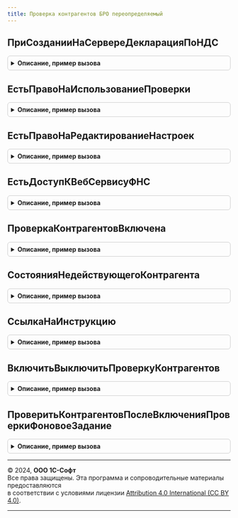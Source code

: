 ```yaml
---
title: Проверка контрагентов БРО переопределяемый
---
```



## ПриСозданииНаСервереДекларацияПоНДС
<details style="margin: 1em 0; padding: 0.5em; border: 1px solid #ccc; border-radius: 6px;">

<summary style="font-weight: bold; cursor: pointer;">Описание, пример вызова</summary>

```bsl

// Процедура - Действия при создании на сервере декларация по НДС:
//		- Инициализируются реквизиты проверки контрагентов.
//		- Управляется видимостью и свойствами элементов формы, относящихся к проверке.
//
// Параметры:
//  Форма	 - ФормаКлиентскогоПриложения - Форма декларации по НДС с 2015 г.
//  СтандартнаяОбработка - Булево - Если истина, то выполняется стандартная процедура.
//		Значение по умолчанию - Истина.
Процедура ПриСозданииНаСервереДекларацияПоНДС(Форма, СтандартнаяОбработка) Экспорт
```

Пример вызова
```bsl
ПроверкаКонтрагентовБРОПереопределяемый.ПриСозданииНаСервереДекларацияПоНДС(Форма, СтандартнаяОбработка) 
```
</details>

## ЕстьПравоНаИспользованиеПроверки
<details style="margin: 1em 0; padding: 0.5em; border: 1px solid #ccc; border-radius: 6px;">

<summary style="font-weight: bold; cursor: pointer;">Описание, пример вызова</summary>

```bsl

// Определяет наличие права на использование проверки контрагентов.
//
// Параметры:
//  Результат - Булево - наличие права на использование проверки контрагентов.
//  СтандартнаяОбработка - Булево - Если истина, то выполняется стандартная процедура.
Процедура ЕстьПравоНаИспользованиеПроверки(Результат, СтандартнаяОбработка) Экспорт
```

Пример вызова
```bsl
ПроверкаКонтрагентовБРОПереопределяемый.ЕстьПравоНаИспользованиеПроверки(Результат, СтандартнаяОбработка) 
```
</details>

## ЕстьПравоНаРедактированиеНастроек
<details style="margin: 1em 0; padding: 0.5em; border: 1px solid #ccc; border-radius: 6px;">

<summary style="font-weight: bold; cursor: pointer;">Описание, пример вызова</summary>

```bsl

// Определяет наличие права на включение проверки контрагентов.
//
// Параметры:
//  Результат - Булево - наличие права на включение проверки контрагентов.
//  СтандартнаяОбработка - Булево - Если истина, то выполняется стандартная процедура.
Процедура ЕстьПравоНаРедактированиеНастроек(Результат, СтандартнаяОбработка) Экспорт
```

Пример вызова
```bsl
ПроверкаКонтрагентовБРОПереопределяемый.ЕстьПравоНаРедактированиеНастроек(Результат, СтандартнаяОбработка) 
```
</details>

## ЕстьДоступКВебСервисуФНС
<details style="margin: 1em 0; padding: 0.5em; border: 1px solid #ccc; border-radius: 6px;">

<summary style="font-weight: bold; cursor: pointer;">Описание, пример вызова</summary>

```bsl

// Проверяет наличие доступа к веб-сервису ФНС.
//
// Параметры:
//  Результат - Булево - наличие доступа к веб-сервису ФНС.
//  СтандартнаяОбработка - Булево - Если истина, то выполняется стандартная процедура.
Процедура ЕстьДоступКВебСервисуФНС(Результат, СтандартнаяОбработка) Экспорт
```

Пример вызова
```bsl
ПроверкаКонтрагентовБРОПереопределяемый.ЕстьДоступКВебСервисуФНС(Результат, СтандартнаяОбработка) 
```
</details>

## ПроверкаКонтрагентовВключена
<details style="margin: 1em 0; padding: 0.5em; border: 1px solid #ccc; border-radius: 6px;">

<summary style="font-weight: bold; cursor: pointer;">Описание, пример вызова</summary>

```bsl

// Показывает, включена ли проверка контрагентов.
//
// Параметры:
//  Результат - Булево - Значение константы ИспользоватьПроверкуКонтрагентов - включена ли проверка контрагентов в базе.
//  СтандартнаяОбработка - Булево - Если истина, то выполняется стандартная процедура.
Процедура ПроверкаКонтрагентовВключена(Результат, СтандартнаяОбработка) Экспорт
```

Пример вызова
```bsl
ПроверкаКонтрагентовБРОПереопределяемый.ПроверкаКонтрагентовВключена(Результат, СтандартнаяОбработка) 
```
</details>

## СостоянияНедействующегоКонтрагента
<details style="margin: 1em 0; padding: 0.5em; border: 1px solid #ccc; border-radius: 6px;">

<summary style="font-weight: bold; cursor: pointer;">Описание, пример вызова</summary>

```bsl

// Перечень состояний недействующего контрагента.
//
// Параметры:
//  ДополнятьСостояниемСОшибкой	 - Булево - Если Истина, то контрагент с ошибкой считается действующим.
//  ДополнятьПустымСостоянием	 - Булево - Если Истина, то контрагент с пустым состоянием считается действующим.
//  Результат - Массив - Состояния контрагента, при которых он является действующим.
//  СтандартнаяОбработка - Булево - Если истина, то выполняется стандартная процедура.
Процедура СостоянияНедействующегоКонтрагента(ДополнятьСостояниемСОшибкой = Ложь, ДополнятьПустымСостоянием = Ложь, Результат, СтандартнаяОбработка) Экспорт
```

Пример вызова
```bsl
ПроверкаКонтрагентовБРОПереопределяемый.СостоянияНедействующегоКонтрагента(ДополнятьСостояниемСОшибкой, ДополнятьПустымСостоянием, Результат, СтандартнаяОбработка) 
```
</details>

## СсылкаНаИнструкцию
<details style="margin: 1em 0; padding: 0.5em; border: 1px solid #ccc; border-radius: 6px;">

<summary style="font-weight: bold; cursor: pointer;">Описание, пример вызова</summary>

```bsl

// Ссылка на инструкцию по проверке контрагентов.
//
// Параметры:
//  Результат - ФорматированнаяСтрока - Ссылка на инструкцию.
//  СтандартнаяОбработка - Булево - Если истина, то выполняется стандартная процедура.
Процедура СсылкаНаИнструкцию(Результат, СтандартнаяОбработка) Экспорт
```

Пример вызова
```bsl
ПроверкаКонтрагентовБРОПереопределяемый.СсылкаНаИнструкцию(Результат, СтандартнаяОбработка) 
```
</details>

## ВключитьВыключитьПроверкуКонтрагентов
<details style="margin: 1em 0; padding: 0.5em; border: 1px solid #ccc; border-radius: 6px;">

<summary style="font-weight: bold; cursor: pointer;">Описание, пример вызова</summary>

```bsl

// Процедура - Включение или отключение использования сервиса путем установки значения константе
//             ИспользоватьПроверкуКонтрагентов.
//
// Параметры:
//  ИспользоватьСервис	 - Булево - Истина, чтобы включить использование сервиса. Ложь - чтобы отключить.
//  СтандартнаяОбработка - Булево - Если истина, то выполняется стандартная процедура.
Процедура ВключитьВыключитьПроверкуКонтрагентов(ВключитьПроверку, СтандартнаяОбработка) Экспорт
```

Пример вызова
```bsl
ПроверкаКонтрагентовБРОПереопределяемый.ВключитьВыключитьПроверкуКонтрагентов(ВключитьПроверку, СтандартнаяОбработка) 
```
</details>

## ПроверитьКонтрагентовПослеВключенияПроверкиФоновоеЗадание
<details style="margin: 1em 0; padding: 0.5em; border: 1px solid #ccc; border-radius: 6px;">

<summary style="font-weight: bold; cursor: pointer;">Описание, пример вызова</summary>

```bsl

// Процедура - Запуск фонового задания по проверке контрагентов после
//			   включения проверки в предложении на подключение или из настроек.
Процедура ПроверитьКонтрагентовПослеВключенияПроверкиФоновоеЗадание(СтандартнаяОбработка) Экспорт
```

Пример вызова
```bsl
ПроверкаКонтрагентовБРОПереопределяемый.ПроверитьКонтрагентовПослеВключенияПроверкиФоновоеЗадание(СтандартнаяОбработка) 
```
</details>

---

© 2024, **ООО 1С-Софт**  
Все права защищены. Эта программа и сопроводительные материалы предоставляются  
в соответствии с условиями лицензии [Attribution 4.0 International (CC BY 4.0)](https://creativecommons.org/licenses/by/4.0/legalcode).

---
